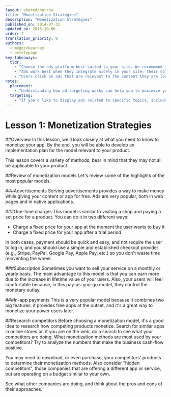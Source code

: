 ```yaml
---
layout: shared/narrow
title: "Monetization Strategies"
description: "Monetization Strategies"
published_on: 2014-07-31
updated_on: 2015-10-06
order: 2
translation_priority: 0
authors:
  - megginkearney
  - petelepage
key-takeaways:
  tldr: 
    - "Choose the ads platform best suited to your site. We recommend the <a href='http://www.google.com/adsense/start/'>AdSense</a> platform for most sites, and the <a href='http://www.google.com/doubleclick/publishers/'>DoubleClick platform</a> for sites with their own advertising teams."
    - "Ads work best when they integrate nicely in your site; their color, content, size, and location enhance user experience. "
    - "Users click on ads that are relevant to the content they are looking for; understand how ads targeting works so that you can maximize your revenue."
notes:
  placement:
    - "Understanding how ad targeting works can help you to maximize your revenue."
  targeting:
    - "If you'd like to display ads related to specific topics, include complete sentences and paragraphs about these topics."
---
```


# Lesson 1: Monetization Strategies

##Overview
In this lesson, we'll look closely at what you need to know to monetize your app. By the end, you will be able to develop an implementation plan for the model relevant to your product.

This lesson covers a variety of methods; bear in mind that they may not all be applicable to your product. 

##Review of monetization models
Let's review some of the highlights of the most popular models.

###Advertisements
Serving advertisements provides a way to make money while giving your content or app for free. Ads are very popular, both in web pages and in native applications.

###One-time charges
This model is similar to visiting a shop and paying a set price for a product. You can do it in two different ways:

 - Charge a fixed price for your app at the moment the user wants to buy it
 - Charge a fixed price for your app after a trial period

In both cases, payment should be quick and easy, and not require the user to log in, and you should use a simple and established checkout provider (e.g., Stripe, PayPal, Google Pay, Apple Pay, etc.) so you don't waste time reinventing the wheel.

###Subscription 
Sometimes you want to sell your service on a monthly or yearly basis. The main advantage to this model is that you can earn more due to the increase in lifetime value of your users. Also, your users will feel comfortable because, in this pay-as-you-go model, they control the monetary outlay.

###In-app payments
This is a very popular model because it combines two big features: it provides free apps at the outset, and it's a great way to monetize your power users later.

##Research competitors
Before choosing a monetization model, it's a good idea to research how competing products monetize. Search for similar apps in online stores or, if you are on the web, do a search to see what your competitors are doing. What monetization methods are most used by your competitors? Try to analyze the numbers that make the business cash-flow positive.

You may need to download, or even purchase, your competitors' products to determine their monetization methods. Also consider "hidden competitors", those companies that are offering a different app or service, but are operating on a budget similar to your own. 

See what other companies are doing, and think about the pros and cons of their approaches.
